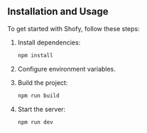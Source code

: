 ## Installation and Usage

To get started with Shofy, follow these steps:

1. Install dependencies:

   ```bash
   npm install
   ```

2. Configure environment variables.

3. Build the project:

   ```bash
   npm run build
   ```

4. Start the server:

   ```bash
   npm run dev
   ```
